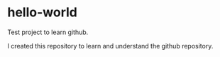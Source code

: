 # hello-world
Test project to learn github.

I created this repository to learn and understand the github repository.
